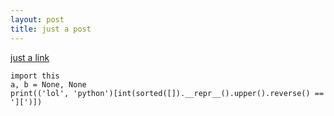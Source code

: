 ```yaml
---
layout: post
title: just a post
---
```


[just a link](http://google.com)

	import this
	a, b = None, None
	print(('lol', 'python')[int(sorted([]).__repr__().upper().reverse() == '][')])

